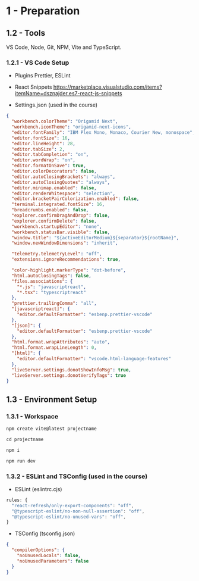 # 1 - Preparation

## 1.2 - Tools

VS Code, Node, Git, NPM, Vite and TypeScript.

### 1.2.1 - VS Code Setup

- Plugins
  Prettier, ESLint

- React Snippets
  https://marketplace.visualstudio.com/items?itemName=dsznajder.es7-react-js-snippets

- Settings.json (used in the course)

```json
{
  "workbench.colorTheme": "Origamid Next",
  "workbench.iconTheme": "origamid-next-icons",
  "editor.fontFamily": "IBM Plex Mono, Monaco, Courier New, monospace",
  "editor.fontSize": 16,
  "editor.lineHeight": 28,
  "editor.tabSize": 2,
  "editor.tabCompletion": "on",
  "editor.wordWrap": "on",
  "editor.formatOnSave": true,
  "editor.colorDecorators": false,
  "editor.autoClosingBrackets": "always",
  "editor.autoClosingQuotes": "always",
  "editor.minimap.enabled": false,
  "editor.renderWhitespace": "selection",
  "editor.bracketPairColorization.enabled": false,
  "terminal.integrated.fontSize": 16,
  "breadcrumbs.enabled": false,
  "explorer.confirmDragAndDrop": false,
  "explorer.confirmDelete": false,
  "workbench.startupEditor": "none",
  "workbench.statusBar.visible": false,
  "window.title": "${activeEditorMedium}${separator}${rootName}",
  "window.newWindowDimensions": "inherit",

  "telemetry.telemetryLevel": "off",
  "extensions.ignoreRecommendations": true,

  "color-highlight.markerType": "dot-before",
  "html.autoClosingTags": false,
  "files.associations": {
    "*.js": "javascriptreact",
    "*.tsx": "typescriptreact"
  },
  "prettier.trailingComma": "all",
  "[javascriptreact]": {
    "editor.defaultFormatter": "esbenp.prettier-vscode"
  },
  "[json]": {
    "editor.defaultFormatter": "esbenp.prettier-vscode"
  },
  "html.format.wrapAttributes": "auto",
  "html.format.wrapLineLength": 0,
  "[html]": {
    "editor.defaultFormatter": "vscode.html-language-features"
  },
  "liveServer.settings.donotShowInfoMsg": true,
  "liveServer.settings.donotVerifyTags": true
}
```

## 1.3 - Environment Setup

### 1.3.1 - Workspace

```js
npm create vite@latest projectname
```

```js
cd projectname
```

```js
npm i
```

```js
npm run dev
```

### 1.3.2 - ESLint and TSConfig (used in the course)

- ESLint (eslintrc.cjs)

```cjs
rules: {
  "react-refresh/only-export-components": "off",
  "@typescript-eslint/no-non-null-assertion": "off",
  "@typescript-eslint/no-unused-vars": "off",
}
```

- TSConfig (tsconfig.json)

```json
{
  "compilerOptions": {
    "noUnusedLocals": false,
    "noUnusedParameters": false
  }
}
```
